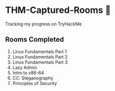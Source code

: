 # THM-Captured-Rooms 🚩
Tracking my progress on TryHackMe 


## Rooms Completed 

1. Linux Fundamentals Part 1 
2. Linux Fundamentals Part 2
3. Linux Fundamentals Part 3
4. Lazy Admin
5. Intro to x86-64
6. CC: Steganography
7. Principles of Security

